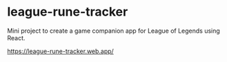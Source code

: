 # league-rune-tracker
Mini project to create a game companion app for League of Legends using React.

https://league-rune-tracker.web.app/


